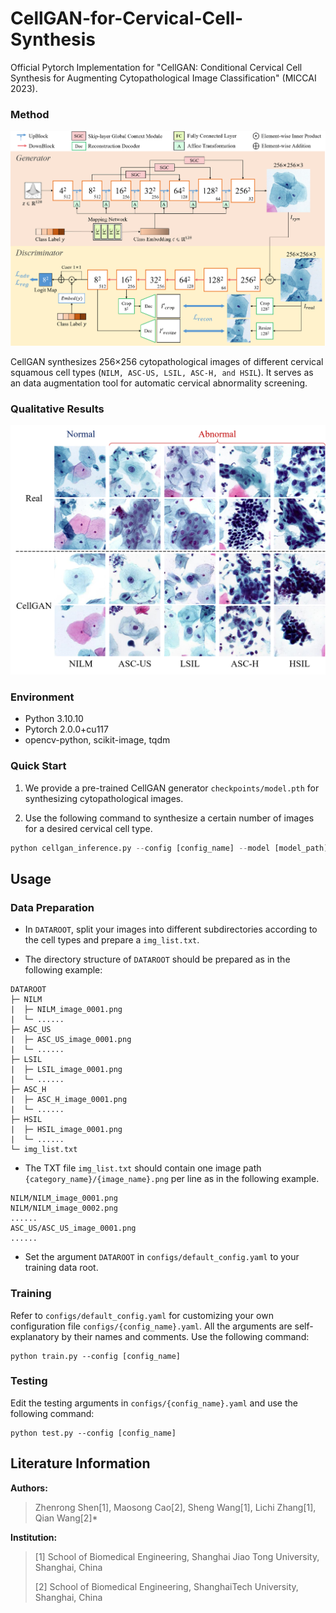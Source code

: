 # CellGAN-for-Cervical-Cell-Synthesis
Official Pytorch Implementation for "CellGAN: Conditional Cervical Cell Synthesis for Augmenting Cytopathological Image Classification" (MICCAI 2023). 

### Method
![Overview of CellGAN](/figures/overview.png "Overview of CellGAN")

CellGAN synthesizes 256×256 cytopathological images of different cervical squamous cell types (`NILM, ASC-US, LSIL, ASC-H, and HSIL`). It serves as an data augmentation tool for automatic cervical abnormality screening.

### Qualitative Results
![Visualization Results](/figures/results.png "Visualization Results")

### Environment
- Python 3.10.10
- Pytorch 2.0.0+cu117
- opencv-python, scikit-image, tqdm

### Quick Start

1. We provide a pre-trained CellGAN generator `checkpoints/model.pth` for synthesizing cytopathological images.

2. Use the following command to synthesize a certain number of images for a desired cervical cell type.

```python
python cellgan_inference.py --config [config_name] --model [model_path] --output_dir [directory to save generated images] --cell_type [desired cell type] --data_num [number of generated images]
```

## Usage
### Data Preparation
- In `DATAROOT`, split your images into different subdirectories according to the cell types and prepare a `img_list.txt`. 

- The directory structure of `DATAROOT` should be prepared as in the following example: 

```
DATAROOT
├─ NILM
|  ├─ NILM_image_0001.png
|  └─ ......
├─ ASC_US
|  ├─ ASC_US_image_0001.png
|  └─ ......
├─ LSIL
|  ├─ LSIL_image_0001.png
|  └─ ......
├─ ASC_H
|  ├─ ASC_H_image_0001.png
|  └─ ......
├─ HSIL
|  ├─ HSIL_image_0001.png
|  └─ ......
└─ img_list.txt
```

- The TXT file `img_list.txt` should contain one image path `{category_name}/{image_name}.png` per line as in the following example.

```
NILM/NILM_image_0001.png
NILM/NILM_image_0002.png
......
ASC_US/ASC_US_image_0001.png
......
```

- Set the argument `DATAROOT` in `configs/default_config.yaml` to your training data root. 

### Training
Refer to `configs/default_config.yaml` for customizing your own configuration file `configs/{config_name}.yaml`. All the arguments are self-explanatory by their names and comments. Use the following command:

```
python train.py --config [config_name]
```

### Testing
Edit the testing arguments in `configs/{config_name}.yaml` and use the following command:

```
python test.py --config [config_name]
```

## Literature Information
**Authors:**   
> Zhenrong Shen[1], Maosong Cao[2], Sheng Wang[1], Lichi Zhang[1], Qian Wang[2]*
> 
**Institution:**
> [1] School of Biomedical Engineering, Shanghai Jiao Tong University, Shanghai, China
> 
> [2] School of Biomedical Engineering, ShanghaiTech University, Shanghai, China
